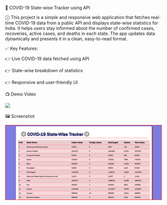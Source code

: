 🦠 COVID-19 State-wise Tracker using API

ⓘ This project is a simple and responsive web application that fetches real-time COVID-19 data from a public API and displays state-wise statistics for India. It helps users stay informed about the number of confirmed cases, recoveries, active cases, and deaths in each state. The app updates data dynamically and presents it in a clean, easy-to-read format.

✅ Key Features:

👉 Live COVID-19 data fetched using API

👉 State-wise breakdown of statistics

👉 Responsive and user-friendly UI

📺 Demo Video

<img src="output.gif">

🖼️ Screenshot

<img src="outputimage.png">

